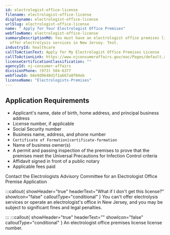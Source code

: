 ```yaml
---
id: electrologist-office-license
filename: electrologist-office-license
displayname: electrologist-office-license
urlSlug: electrologist-office-license
name: " Apply for Your Electrologist Office Premises"
webflowName: electrologist-office-license
summaryDescriptionMd: You must have an electrologist office premises license to
  offer electrolysis services in New Jersey. Test.
industryId: healthcare
callToActionText: Apply for My Electrologist Office Premises License
callToActionLink: https://www.njconsumeraffairs.gov/eac/Pages/default.aspx
licenseCertificationClassification: ""
agencyId: nj-consumer-affairs
divisionPhone: (973) 504-6377
webflowId: 66e9d9648d1f1a667a8f04eb
licenseName: "Electrologists-Premises"
---
```


## Application Requirements

- Applicant's name, date of birth, home address, and principal business address
- License number, if applicable
- Social Security number
- Business name, address, and phone number
- `Certificate of Formation|certificate-formation`
- Name of business owner(s)
- A permit and passing inspection of the premises to prove that the premises meet the Universal Precautions for Infection Control criteria
- Affidavit signed in front of a public notary
- Applicable fees paid

Contact the Electrologists Advisory Committee for an Electrologist Office Premise Application

:::callout{ showHeader="true" headerText="What if I don't get this license?" showIcon="false" calloutType="conditional" }
You can't offer electrolysis services or operate an electrologist's office in New Jersey, and you may be subject to significant fines and legal penalties.

:::
:::callout{ showHeader="true" headerText="" showIcon="false" calloutType="conditional" }
An electrologist office premises license license number.
